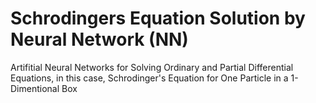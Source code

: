 # Schrodingers Equation Solution by Neural Network (NN)
Artifitial Neural Networks for Solving Ordinary and Partial Differential Equations, in this case, Schrodinger's Equation for One Particle in a 1-Dimentional Box
